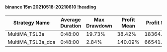 #### binance 15m 20210518-20210610 !heading
| Strategy Name     | Average Duration | Max Drawdown | Profit Mean | Profit Sum | Profit Total | Trade Count | Win Rate |
| ----------------- | ---------------- | ------------ | ----------- | ---------- | ------------ | ----------- | -------- |
| MultiMA_TSL3a     | 0:48:00          | 19.73%       | 38.42%      | 18364.00%  | 3721.00%     | 478         | 67.78%   |
| MultiMA_TSL3a_dca | 0:48:00          | 2.84%        | 140.09%     | 66541.00%  | 1753.00%     | 475         | 77.47%   |